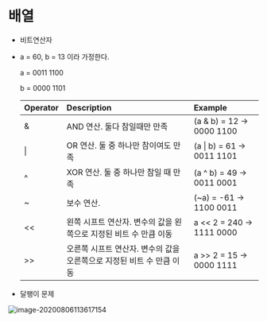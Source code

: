 # 배열 

* 비트연산자

* a = 60, b = 13 이라 가정한다.

  a = 0011 1100

  b = 0000 1101

  | Operator | Description                                                  | Example                   |
  | :------- | :----------------------------------------------------------- | :------------------------ |
  | &        | AND 연산. 둘다 참일때만 만족                                 | (a & b) = 12 → 0000 1100  |
  | \|       | OR 연산. 둘 중 하나만 참이여도 만족                          | (a \| b) = 61 → 0011 1101 |
  | ^        | XOR 연산. 둘 중 하나만 참일 때 만족                          | (a ^ b) = 49 → 0011 0001  |
  | ~        | 보수 연산.                                                   | (~a) = -61 → 1100 0011    |
  | <<       | 왼쪽 시프트 연산자. 변수의 값을 왼쪽으로 지정된 비트 수 만큼 이동 | a << 2 = 240 → 1111 0000  |
  | >>       | 오른쪽 시프트 연산자. 변수의 값을 오른쪽으로 지정된 비트 수 만큼 이동 | a >> 2 = 15 → 0000 1111   |



* 달팽이 문제

![image-20200806113617154](C:\Users\multicampus\AppData\Roaming\Typora\typora-user-images\image-20200806113617154.png)

```python

```

